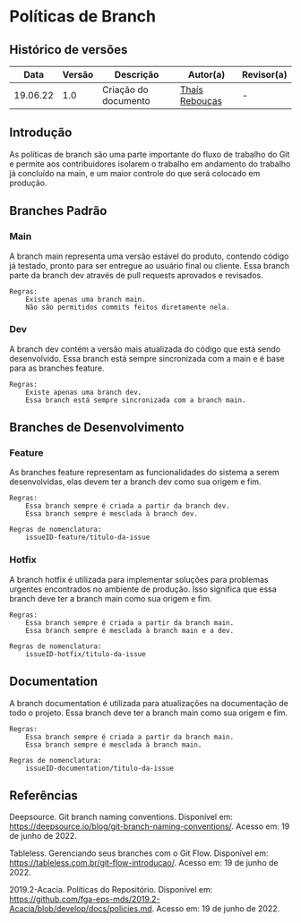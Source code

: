 # Políticas de Branch

## Histórico de versões
| Data     | Versão | Descrição            | Autor(a)                                      | Revisor(a) |
| -------- | ------ | -------------------- | --------------------------------------------- | ---------- |
| 19.06.22 | 1.0    | Criação do documento | [Thaís Rebouças](https://github.com/Thais-ra) | -          |

## Introdução

As políticas de branch são uma parte importante do fluxo de trabalho do Git e permite aos contribuidores isolarem o trabalho em andamento do trabalho já concluído na main, e um maior controle do que será colocado em produção.


## Branches Padrão
### Main
A branch main representa uma versão estável do produto, contendo código já testado, pronto para ser entregue ao usuário final ou cliente. Essa branch parte da branch dev através de pull requests aprovados e revisados.

    Regras:
        Existe apenas uma branch main.
        Não são permitidos commits feitos diretamente nela.

### Dev
A branch dev contém a versão mais atualizada do código que está sendo desenvolvido. Essa branch está sempre sincronizada com a main e é base para as branches feature.

    Regras:
        Existe apenas uma branch dev.
        Essa branch está sempre sincronizada com a branch main.

## Branches de Desenvolvimento
### Feature
As branches feature representam as funcionalidades do sistema a serem desenvolvidas, elas devem ter a branch dev como sua origem e fim.

    Regras:
        Essa branch sempre é criada a partir da branch dev.
        Essa branch sempre é mesclada à branch dev.

    Regras de nomenclatura:
        issueID-feature/titulo-da-issue

### Hotfix
A branch hotfix é utilizada para implementar soluções para problemas urgentes encontrados no ambiente de produção. Isso significa que essa branch deve ter a branch main como sua origem e fim.

    Regras:
        Essa branch sempre é criada a partir da branch main.
        Essa branch sempre é mesclada à branch main e a dev.

    Regras de nomenclatura:
        issueID-hotfix/titulo-da-issue

## Documentation
A branch documentation é utilizada para atualizações na documentação de todo o projeto. Essa branch deve ter a branch main como sua origem e fim.

    Regras:
        Essa branch sempre é criada a partir da branch main.
        Essa branch sempre é mesclada à branch main.

    Regras de nomenclatura:
        issueID-documentation/titulo-da-issue


## Referências

Deepsource. Git branch naming conventions. Disponível em: https://deepsource.io/blog/git-branch-naming-conventions/. Acesso em: 19 de junho de 2022.

Tableless. Gerenciando seus branches com o Git Flow. Disponível em: https://tableless.com.br/git-flow-introducao/. Acesso em: 19 de junho de 2022.

2019.2-Acacia. Políticas do Repositório. Disponível em: https://github.com/fga-eps-mds/2019.2-Acacia/blob/develop/docs/policies.md. Acesso em: 19 de junho de 2022.